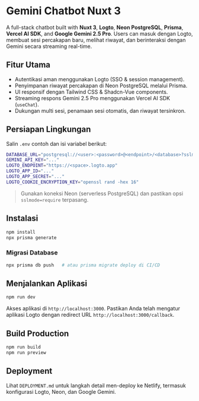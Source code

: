 # Gemini Chatbot Nuxt 3

A full-stack chatbot built with **Nuxt 3**, **Logto**, **Neon PostgreSQL**, **Prisma**, **Vercel AI SDK**, and **Google Gemini 2.5 Pro**. Users can masuk dengan Logto, membuat sesi percakapan baru, melihat riwayat, dan berinteraksi dengan Gemini secara streaming real-time.

## Fitur Utama

- Autentikasi aman menggunakan Logto (SSO & session management).
- Penyimpanan riwayat percakapan di Neon PostgreSQL melalui Prisma.
- UI responsif dengan Tailwind CSS & Shadcn-Vue components.
- Streaming respons Gemini 2.5 Pro menggunakan Vercel AI SDK (`useChat`).
- Dukungan multi sesi, penamaan sesi otomatis, dan riwayat tersinkron.

## Persiapan Lingkungan

Salin `.env` contoh dan isi variabel berikut:

```bash
DATABASE_URL="postgresql://<user>:<password>@<endpoint>/<database>?sslmode=require"
GEMINI_API_KEY="..."
LOGTO_ENDPOINT="https://<space>.logto.app"
LOGTO_APP_ID="..."
LOGTO_APP_SECRET="..."
LOGTO_COOKIE_ENCRYPTION_KEY="openssl rand -hex 16"
```

> Gunakan koneksi Neon (serverless PostgreSQL) dan pastikan opsi `sslmode=require` terpasang.

## Instalasi

```bash
npm install
npx prisma generate
```

### Migrasi Database

```bash
npx prisma db push   # atau prisma migrate deploy di CI/CD
```

## Menjalankan Aplikasi

```bash
npm run dev
```

Akses aplikasi di `http://localhost:3000`. Pastikan Anda telah mengatur aplikasi Logto dengan redirect URL `http://localhost:3000/callback`.

## Build Production

```bash
npm run build
npm run preview
```

## Deployment

Lihat `DEPLOYMENT.md` untuk langkah detail men-deploy ke Netlify, termasuk konfigurasi Logto, Neon, dan Google Gemini.
